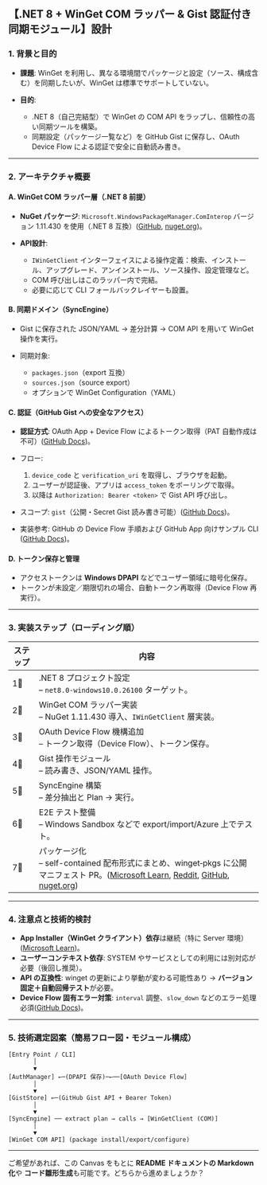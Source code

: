## 【.NET 8 + WinGet COM ラッパー & Gist 認証付き同期モジュール】設計

### 1. 背景と目的

* **課題**: WinGet を利用し、異なる環境間でパッケージと設定（ソース、構成含む）を同期したいが、WinGet は標準でサポートしていない。
* **目的**:

  * .NET 8（自己完結型）で WinGet の COM API をラップし、信頼性の高い同期ツールを構築。
  * 同期設定（パッケージ一覧など）を GitHub Gist に保存し、OAuth Device Flow による認証で安全に自動読み書き。

---

### 2. アーキテクチャ概要

#### A. WinGet COM ラッパー層（.NET 8 前提）

* **NuGet パッケージ**: `Microsoft.WindowsPackageManager.ComInterop` バージョン 1.11.430 を使用（.NET 8 互換）([GitHub][1], [nuget.org][2])。
* **API設計**:

  * `IWinGetClient` インターフェイスによる操作定義：検索、インストール、アップグレード、アンインストール、ソース操作、設定管理など。
  * COM 呼び出しはこのラッパー内で完結。
  * 必要に応じて CLI フォールバックレイヤーも設置。

#### B. 同期ドメイン（SyncEngine）

* Gist に保存された JSON/YAML → 差分計算 → COM API を用いて WinGet 操作を実行。
* 同期対象:

  * `packages.json`（export 互換）
  * `sources.json`（source export）
  * オプションで WinGet Configuration（YAML）

#### C. 認証（GitHub Gist への安全なアクセス）

* **認証方式**: OAuth App + Device Flow によるトークン取得（PAT 自動作成は不可）([GitHub Docs][3])。
* フロー:

  1. `device_code` と `verification_uri` を取得し、ブラウザを起動。
  2. ユーザーが認証後、アプリは `access_token` をポーリングで取得。
  3. 以降は `Authorization: Bearer <token>` で Gist API 呼び出し。
* スコープ: `gist`（公開・Secret Gist 読み書き可能）([GitHub Docs][3])。
* 実装参考: GitHub の Device Flow 手順および GitHub App 向けサンプル CLI ([GitHub Docs][4])。

#### D. トークン保存と管理

* アクセストークンは **Windows DPAPI** などでユーザー領域に暗号化保存。
* トークンが未設定／期限切れの場合、自動トークン再取得（Device Flow 再実行）。

---

### 3. 実装ステップ（ローディング順）

| ステップ | 内容                                                                                                                             |
| ---- | ------------------------------------------------------------------------------------------------------------------------------ |
| 1⃣   | .NET 8 プロジェクト設定 <br>– `net8.0-windows10.0.26100` ターゲット。                                                                        |
| 2⃣   | WinGet COM ラッパー実装 <br>– NuGet 1.11.430 導入、`IWinGetClient` 層実装。                                                                 |
| 3⃣   | OAuth Device Flow 機構追加 <br>– トークン取得（Device Flow）、トークン保存。                                                                       |
| 4⃣   | Gist 操作モジュール <br>– 読み書き、JSON/YAML 操作。                                                                                          |
| 5⃣   | SyncEngine 構築 <br>– 差分抽出と Plan → 実行。                                                                                           |
| 6⃣   | E2E テスト整備 <br>– Windows Sandbox などで export/import/Azure 上でテスト。                                                                 |
| 7⃣   | パッケージ化 <br>– self-contained 配布形式にまとめ、winget‑pkgs に公開マニフェスト PR。([Microsoft Learn][5], [Reddit][6], [GitHub][7], [nuget.org][2]) |

---

### 4. 注意点と技術的検討

* **App Installer（WinGet クライアント）依存**は継続（特に Server 環境）([Microsoft Learn][5])。
* **ユーザーコンテキスト依存**: SYSTEM やサービスとしての利用には別対応が必要（後回し推奨）。
* **API の互換性**: winget の更新により挙動が変わる可能性あり → **バージョン固定＋自動回帰テスト**が必要。
* **Device Flow 固有エラー対策**: `interval` 調整、`slow_down` などのエラー処理必須([GitHub Docs][3])。

---

### 5. 技術選定図案（簡易フロー図・モジュール構成）

```
[Entry Point / CLI]
       │
       ▼
[AuthManager] ←─(DPAPI 保存)─←──[OAuth Device Flow]
       │
       ▼
[GistStore] ←─(GitHub Gist API + Bearer Token)
       │
       ▼
[SyncEngine] ── extract plan → calls → [WinGetClient (COM)]
       │
       ▼
[WinGet COM API] (package install/export/configure)
```

---

ご希望があれば、この Canvas をもとに **README ドキュメントの Markdown 化**や **コード雛形生成**も可能です。どちらから進めましょうか？

[1]: https://github.com/microsoft/winget-cli/issues/4320?utm_source=chatgpt.com "Issues with COM API and retrieving installed packages"
[2]: https://www.nuget.org/packages/Microsoft.WindowsPackageManager.ComInterop?utm_source=chatgpt.com "Microsoft.WindowsPackageManager.ComInterop 1.11.430"
[3]: https://docs.github.com/en/apps/oauth-apps/building-oauth-apps/authorizing-oauth-apps?utm_source=chatgpt.com "Authorizing OAuth apps - GitHub Docs"
[4]: https://docs.github.com/enterprise-cloud%40latest/apps/creating-github-apps/writing-code-for-a-github-app/building-a-cli-with-a-github-app?utm_source=chatgpt.com "Building a CLI with a GitHub App"
[5]: https://learn.microsoft.com/en-us/windows/package-manager/winget/?utm_source=chatgpt.com "Use WinGet to install and manage applications"
[6]: https://www.reddit.com/r/golang/comments/17m22mq/github_oauth2_device_flow_does_anyone_have_an/?utm_source=chatgpt.com "github oauth2 device flow. does anyone have an example?"
[7]: https://github.com/microsoft/winget-cli/issues/4377?utm_source=chatgpt.com "WinRTAct.dll from Microsoft.WindowsPackageManager. ..."
